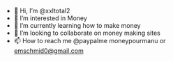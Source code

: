 - 👋 Hi, I’m @xxltotal2
- 👀 I’m interested in Money
- 🌱 I’m currently learning how to make money
- 💞️ I’m looking to collaborate on money making sites
- 📫 How to reach me @paypalme moneypourmanu or emschmid0@gmail.com

<!---
xxltotal2/xxltotal2 is a ✨ special ✨ repository because its `README.md` (this file) appears on your GitHub profile.
You can click the Preview link to take a look at your changes.
--->
